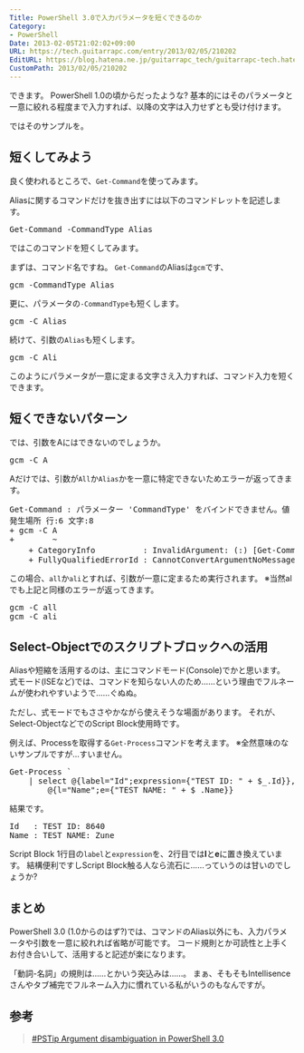 ```yaml
---
Title: PowerShell 3.0で入力パラメータを短くできるのか
Category:
- PowerShell
Date: 2013-02-05T21:02:02+09:00
URL: https://tech.guitarrapc.com/entry/2013/02/05/210202
EditURL: https://blog.hatena.ne.jp/guitarrapc_tech/guitarrapc-tech.hatenablog.com/atom/entry/11696248318757675432
CustomPath: 2013/02/05/210202
---
```


できます。
PowerShell 1.0の頃からだったような?
基本的にはそのパラメータと一意に絞れる程度まで入力すれば、以降の文字は入力せずとも受け付けます。

ではそのサンプルを。



<h2>短くしてみよう</h2>

良く使われるところで、<code>Get-Command</code>を使ってみます。

Aliasに関するコマンドだけを抜き出すには以下のコマンドレットを記述します。
<pre class="brush: powershell">
Get-Command -CommandType Alias
</pre>

ではこのコマンドを短くしてみます。

まずは、コマンド名ですね。
<code>Get-Command</code>のAliasは<code>gcm</code>です、
<pre class="brush: powershell">
gcm -CommandType Alias
</pre>

更に、パラメータの<code>-CommandType</code>も短くします。
<pre class="brush: powershell">
gcm -C Alias
</pre>

続けて、引数の<code>Alias</code>も短くします。
<pre class="brush: powershell">
gcm -C Ali
</pre>

このようにパラメータが一意に定まる文字さえ入力すれば、コマンド入力を短くできます。

<h2>短くできないパターン</h2>

では、引数をAにはできないのでしょうか。
<pre class="brush: powershell">
gcm -C A
</pre>

Aだけでは、引数が<code>All</code>か<code>Alias</code>かを一意に特定できないためエラーが返ってきます。
<pre class="brush: powershell">
Get-Command : パラメーター 'CommandType' をバインドできません。値 &quot;A&quot; を型 &quot;System.Management.Automation.CommandTypes&quot; に変換できません。エラー: &quot;次の列挙子名を区別できないため、識別子名 A を処理できません: Alias, Application, All。より詳細な識別子名で試してください。&quot;
発生場所 行:6 文字:8
+ gcm -C A
+        ~
    + CategoryInfo          : InvalidArgument: (:) [Get-Command]、ParameterBindingException
    + FullyQualifiedErrorId : CannotConvertArgumentNoMessage,Microsoft.PowerShell.Commands.GetCommandCommand
</pre>

この場合、<code>all</code>か<code>ali</code>とすれば、引数が一意に定まるため実行されます。
※当然alでも上記と同様のエラーが返ってきます。
<pre class="brush: powershell">
gcm -C all
gcm -C ali
</pre>

<h2>Select-Objectでのスクリプトブロックへの活用</h2>
Aliasや短縮を活用するのは、主にコマンドモード(Console)でかと思います。
式モード(ISEなど)では、コマンドを知らない人のため……という理由でフルネームが使われやすいようで……ぐぬぬ。

ただし、式モードでもささやかながら使えそうな場面があります。
それが、Select-ObjectなどでのScript Block使用時です。

例えば、Processを取得する<code>Get-Process</code>コマンドを考えます。
※全然意味のないサンプルですが…すいません。
<pre class="brush: powershell">
Get-Process `
    | select @{label=&quot;Id&quot;;expression={&quot;TEST ID: &quot; + $_.Id}},
        @{l=&quot;Name&quot;;e={&quot;TEST NAME: &quot; + $_.Name}}
</pre>

結果です。
<pre class="brush: powershell">
Id   : TEST ID: 8640
Name : TEST NAME: Zune
</pre>

Script Block 1行目の<code>label</code>と<code>expression</code>を、2行目では<strong>l</strong>と<strong>e</strong>に置き換えています。
結構便利ですしScript Block触る人なら流石に……っていうのは甘いのでしょうか?

<h2>まとめ</h2>
PowerShell 3.0 (1.0からのはず?)では、コマンドのAlias以外にも、入力パラメータや引数を一意に絞れれば省略が可能です。
コード規則とか可読性と上手くお付き合いして、活用すると記述が楽になります。

「動詞-名詞」の規則は……とかいう突込みは……。
まぁ、そもそもIntellisenceさんやタブ補完でフルネーム入力に慣れている私がいうのもなんですが。

<h2>参考</h2>
<blockquote><a href="http://www.powershellmagazine.com/2013/02/05/pstip-argument-disambiguation-in-powershell-3-0/?utm_source=feedburner&amp;utm_medium=feed&amp;utm_campaign=Feed%3A+PowershellMagazine+%28PowerShell+Magazine%29" target="_blank">#PSTip Argument disambiguation in PowerShell 3.0</a></blockquote>
